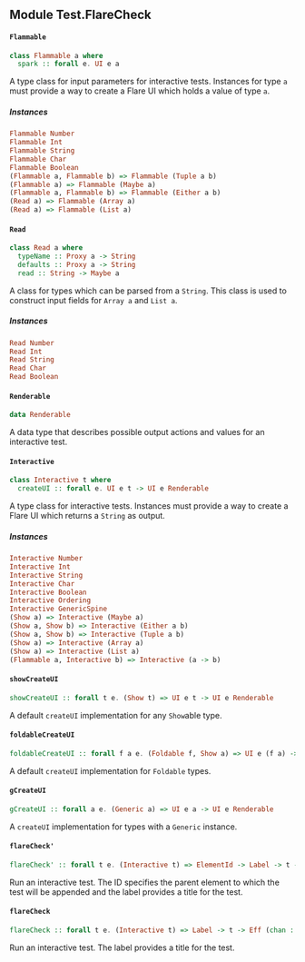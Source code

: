 ## Module Test.FlareCheck

#### `Flammable`

``` purescript
class Flammable a where
  spark :: forall e. UI e a
```

A type class for input parameters for interactive tests. Instances for
type `a` must provide a way to create a Flare UI which holds a value of
type `a`.

##### Instances
``` purescript
Flammable Number
Flammable Int
Flammable String
Flammable Char
Flammable Boolean
(Flammable a, Flammable b) => Flammable (Tuple a b)
(Flammable a) => Flammable (Maybe a)
(Flammable a, Flammable b) => Flammable (Either a b)
(Read a) => Flammable (Array a)
(Read a) => Flammable (List a)
```

#### `Read`

``` purescript
class Read a where
  typeName :: Proxy a -> String
  defaults :: Proxy a -> String
  read :: String -> Maybe a
```

A class for types which can be parsed from a `String`. This class is used
to construct input fields for `Array a` and `List a`.

##### Instances
``` purescript
Read Number
Read Int
Read String
Read Char
Read Boolean
```

#### `Renderable`

``` purescript
data Renderable
```

A data type that describes possible output actions and values for an
interactive test.

#### `Interactive`

``` purescript
class Interactive t where
  createUI :: forall e. UI e t -> UI e Renderable
```

A type class for interactive tests. Instances must provide a way to create
a Flare UI which returns a `String` as output.

##### Instances
``` purescript
Interactive Number
Interactive Int
Interactive String
Interactive Char
Interactive Boolean
Interactive Ordering
Interactive GenericSpine
(Show a) => Interactive (Maybe a)
(Show a, Show b) => Interactive (Either a b)
(Show a, Show b) => Interactive (Tuple a b)
(Show a) => Interactive (Array a)
(Show a) => Interactive (List a)
(Flammable a, Interactive b) => Interactive (a -> b)
```

#### `showCreateUI`

``` purescript
showCreateUI :: forall t e. (Show t) => UI e t -> UI e Renderable
```

A default `createUI` implementation for any `Show`able type.

#### `foldableCreateUI`

``` purescript
foldableCreateUI :: forall f a e. (Foldable f, Show a) => UI e (f a) -> UI e Renderable
```

A default `createUI` implementation for `Foldable` types.

#### `gCreateUI`

``` purescript
gCreateUI :: forall a e. (Generic a) => UI e a -> UI e Renderable
```

A `createUI` implementation for types with a `Generic` instance.

#### `flareCheck'`

``` purescript
flareCheck' :: forall t e. (Interactive t) => ElementId -> Label -> t -> Eff (chan :: Chan, dom :: DOM | e) Unit
```

Run an interactive test. The ID specifies the parent element to which
the test will be appended and the label provides a title for the test.

#### `flareCheck`

``` purescript
flareCheck :: forall t e. (Interactive t) => Label -> t -> Eff (chan :: Chan, dom :: DOM | e) Unit
```

Run an interactive test. The label provides a title for the test.



